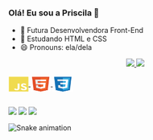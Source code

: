 ### Olá! Eu sou a Priscila 🖖

- 🔭 Futura Desenvolvendora Front-End
- 🌱 Estudando HTML e CSS
- 😄 Pronouns: ela/dela

<div align="center">
  <a href="https://github.com/devpriscila">
  <img height="180em" src="https://github-readme-stats.vercel.app/api?username=devpriscila&show_icons=true&theme=gruvbox&include_all_commits=true&count_private=true"/>
  <img height="180em" src="https://github-readme-stats.vercel.app/api/top-langs/?username=devpriscila&layout=compact&langs_count=7&theme=gruvbox"/>
</div>
<div style="display: inline_block"><br>
  <img align="center" alt="priscila-Js" height="30" width="40" src="https://raw.githubusercontent.com/devicons/devicon/master/icons/javascript/javascript-plain.svg">
  <img align="center" alt="priscila-HTML" height="30" width="40" src="https://raw.githubusercontent.com/devicons/devicon/master/icons/html5/html5-original.svg">
  <img align="center" alt="priscila-CSS" height="30" width="40" src="https://raw.githubusercontent.com/devicons/devicon/master/icons/css3/css3-original.svg">


</div>
  
##

<div> 
  <a href="https://instagram.com/alcantarapl_" target="_blank"><img src="https://img.shields.io/badge/-Instagram-%23E4405F?style=for-the-badge&logo=instagram&logoColor=white" target="_blank"></a>
  <a href = "mailto:priscilal.alcantara@gmail.com"><img src="https://img.shields.io/badge/Gmail-D14836?style=for-the-badge&logo=gmail&logoColor=white" target="_blank"></a>
  <a href="https://www.linkedin.com/in/alcantarapl" target="_blank"><img src="https://img.shields.io/badge/-LinkedIn-%230077B5?style=for-the-badge&logo=linkedin&logoColor=white" target="_blank"></a> 
 
  ![Snake animation](https://github.com/devpriscila/devpriscila/blob/output/github-contribution-grid-snake.svg)
 
</div>
